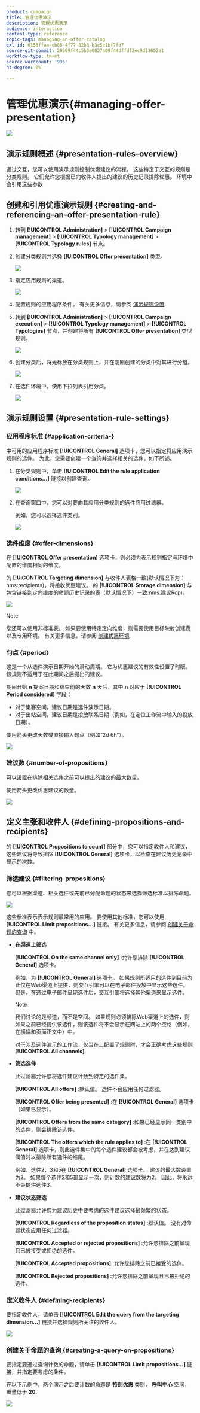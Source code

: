 ```yaml
---
product: campaign
title: 管理优惠演示
description: 管理优惠演示
audience: interaction
content-type: reference
topic-tags: managing-an-offer-catalog
exl-id: 6158ffaa-cb08-4f77-82b8-b3e5e1bf7fd7
source-git-commit: 20509f44c5b8e0827a09f44dffdf2ec9d11652a1
workflow-type: tm+mt
source-wordcount: '995'
ht-degree: 0%

---
```


# 管理优惠演示{#managing-offer-presentation}

![](../../assets/v7-only.svg)

## 演示规则概述 {#presentation-rules-overview}

通过交互，您可以使用演示规则控制优惠建议的流程。 这些特定于交互的规则是分类规则。 它们允许您根据已向收件人提出的建议的历史记录排除优惠。 环境中会引用这些参数

## 创建和引用优惠演示规则 {#creating-and-referencing-an-offer-presentation-rule}

1. 转到 **[!UICONTROL Administration]** > **[!UICONTROL Campaign management]** > **[!UICONTROL Typology management]** > **[!UICONTROL Typology rules]** 节点。
1. 创建分类规则并选择 **[!UICONTROL Offer presentation]** 类型。

   ![](assets/offer_typology_001.png)

1. 指定应用规则的渠道。

   ![](assets/offer_typology_002.png)

1. 配置规则的应用程序条件。 有关更多信息，请参阅 [演示规则设置](#presentation-rule-settings).
1. 转到 **[!UICONTROL Administration]** > **[!UICONTROL Campaign execution]** > **[!UICONTROL Typology management]** > **[!UICONTROL Typologies]** 节点，并创建将所有 **[!UICONTROL Offer presentation]** 类型规则。

   ![](assets/offer_typology_003.png)

1. 创建分类后，将光标放在分类规则上，并在刚刚创建的分类中对其进行分组。

   ![](assets/offer_typology_004.png)

1. 在选件环境中，使用下拉列表引用分类。

   ![](assets/offer_typology_005.png)

## 演示规则设置 {#presentation-rule-settings}

### 应用程序标准 {#application-criteria-}

中可用的应用程序标准 **[!UICONTROL General]** 选项卡，您可以指定将应用演示规则的选件。 为此，您需要创建一个查询并选择相关的选件，如下所述。

1. 在分类规则中，单击 **[!UICONTROL Edit the rule application conditions...]** 链接以创建查询。

   ![](assets/offer_typology_006.png)

1. 在查询窗口中，您可以对要向其应用分类规则的选件应用过滤器。

   例如，您可以选择选件类别。

   ![](assets/offer_typology_008.png)

### 选件维度 {#offer-dimensions}

在 **[!UICONTROL Offer presentation]** 选项卡，则必须为表示规则指定与环境中配置的维度相同的维度。

的 **[!UICONTROL Targeting dimension]** 与收件人表格一致(默认情况下为：nms:recipients)，将接收优惠建议。 的 **[!UICONTROL Storage dimension]** 与包含链接到定向维度的命题历史记录的表（默认情况下）一致:nms:建议Rcp)。

![](assets/offer_typology_009.png)

>[!NOTE]
>
>您还可以使用非标准表。 如果要使用特定定向维度，则需要使用目标映射创建表以及专用环境。 有关更多信息，请参阅 [创建优惠环境](../../interaction/using/live-design-environments.md#creating-an-offer-environment).

### 句点 {#period}

这是一个从选件演示日期开始的滑动周期。 它为优惠建议的有效性设置了时限。 该规则不适用于在此期间之后提出的建议。

期间开始 **n** 提案日期和结束前的天数 **n** 天后，其中 **n** 对应于 **[!UICONTROL Period considered]** 字段：

* 对于集客空间，建议日期是选件演示日期。
* 对于出站空间，建议日期是投放联系日期（例如，在定位工作流中输入的投放日期）。

使用箭头更改天数或直接输入句点（例如“2d 6h”）。

![](assets/offer_typology_010.png)

### 建议数 {#number-of-propositions}

可以设置在排除相关选件之前可以提出的建议的最大数量。

使用箭头更改优惠建议的数量。

![](assets/offer_typology_011.png)

## 定义主张和收件人 {#defining-propositions-and-recipients}

的 **[!UICONTROL Propositions to count]** 部分中，您可以指定收件人和建议，这些建议将导致排除 **[!UICONTROL General]** 选项卡，以检查在建议历史记录中显示的次数。

### 筛选建议 {#filtering-propositions}

您可以根据渠道、相关选件或先前已分配命题的状态来选择筛选标准以排除命题。

![](assets/offer_typology_014.png)

这些标准表示表示规则最常用的应用。 要使用其他标准，您可以使用 **[!UICONTROL Limit propositions...]** 链接。 有关更多信息，请参阅 [创建关于命题的查询](#creating-a-query-on-propositions) 中。

* **在渠道上筛选**

   **[!UICONTROL On the same channel only]** :允许您排除 **[!UICONTROL General]** 选项卡。

   例如，为 **[!UICONTROL General]** 选项卡。 如果规则所适用的选件到目前为止仅在Web渠道上提供，则交互引擎可以在电子邮件投放中显示这些选件。 但是，在通过电子邮件呈现选件后，交互引擎将选择其他渠道来显示选件。

   >[!NOTE]
   >
   >我们讨论的是频道，而不是空间。 如果规则必须排除Web渠道上的选件，则如果之前已经提供该选件，则该选件将不会显示在网站上的两个空格（例如，在横幅和页面正文中）中。
   >
   >对于涉及选件演示的工作流，仅当在上配置了规则时，才会正确考虑这些规则 **[!UICONTROL All channels]**.

* **筛选选件**

   此过滤器允许您将选件建议计数到特定的选件集。

   **[!UICONTROL All offers]** :默认值。 选件不会应用任何过滤器。

   **[!UICONTROL Offer being presented]** :在 **[!UICONTROL General]** 选项卡（如果已显示）。

   **[!UICONTROL Offers from the same category]** :如果已经显示同一类别中的选件，则会排除该选件。

   **[!UICONTROL The offers which the rule applies to]** :在 **[!UICONTROL General]** 选项卡，则此选件集中的每个选件建议都会被考虑，并在达到建议阈值时以排除所有选件的结尾。

   例如，选件2、3和5在 **[!UICONTROL General]** 选项卡。 建议的最大数设置为2。 如果每个选件2和5都显示一次，则计数的建议数将为2。 因此，将永远不会提供选件3。

* **建议状态筛选**

   此过滤器允许您为建议历史中要考虑的选件建议选择最频繁的状态。

   **[!UICONTROL Regardless of the proposition status]** :默认值。 没有对命题状态应用任何过滤器。

   **[!UICONTROL Accepted or rejected propositions]** :允许您排除之前呈现且已被接受或拒绝的选件。

   **[!UICONTROL Accepted propositions]** :允许您排除之前已接受的选件。

   **[!UICONTROL Rejected propositions]** :允许您排除之前呈现且已被拒绝的选件。

### 定义收件人 {#defining-recipients}

要指定收件人，请单击 **[!UICONTROL Edit the query from the targeting dimension...]** 链接并选择规则所关注的收件人。

![](assets/offer_typology_012.png)

### 创建关于命题的查询 {#creating-a-query-on-propositions}

要指定要通过查询计数的命题，请单击 **[!UICONTROL Limit propositions...]** 链接，并指定要考虑的条件。

在以下示例中，两个演示之后要计数的命题是 **特别优惠** 类别， **呼叫中心** 空间，重量低于 **20**.

![](assets/offer_typology_013.png)
